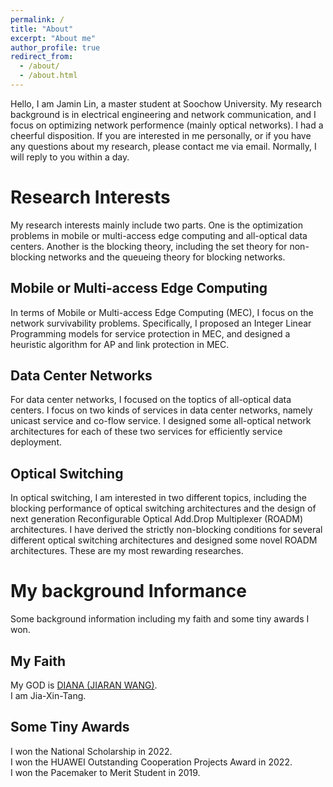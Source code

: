 ```yaml
---
permalink: /
title: "About"
excerpt: "About me"
author_profile: true
redirect_from: 
  - /about/
  - /about.html
---
```


Hello, I am Jamin Lin, a master student at Soochow University. My research background is in electrical engineering and network communication, and I focus on optimizing network performence (mainly optical networks). I had a cheerful disposition. If you are interested in me personally, or if you have any questions about my research, please contact me via email. Normally, I will reply to you within a day.

Research Interests
======  
My research interests mainly include two parts. One is the optimization problems in mobile or multi-access edge computing and all-optical data centers. Another is the blocking theory, including the set theory for non-blocking networks and the queueing theory for blocking networks.

Mobile or Multi-access Edge Computing
------ 
In terms of Mobile or Multi-access Edge Computing (MEC), I focus on the network survivability problems. Specifically, I proposed an Integer Linear Programming models for service protection in MEC, and designed a heuristic algorithm for AP and link protection in MEC.

Data Center Networks
------ 
For data center networks, I focused on the toptics of all-optical data centers. I focus on two kinds of services in data center networks, namely unicast service and co-flow service. I designed some all-optical network architectures for each of these two services for efficiently service deployment.

Optical Switching
------
In optical switching, I am interested in two different topics, including the blocking performance of optical switching architectures and the design of next generation Reconfigurable Optical Add.Drop Multiplexer (ROADM) architectures. I have derived the strictly non-blocking conditions for several different optical switching architectures and designed some novel ROADM architectures. These are my most rewarding researches.

My background Informance
======  
Some background information including my faith and some tiny awards I won.

My Faith
------ 
My GOD is [DIANA (JIARAN WANG)](https://space.bilibili.com/672328094/).  
I am Jia-Xin-Tang.

Some Tiny Awards
------
I won the National Scholarship in 2022.  
I won the HUAWEI Outstanding Cooperation Projects Award in 2022.  
I won the Pacemaker to Merit Student in 2019.  
